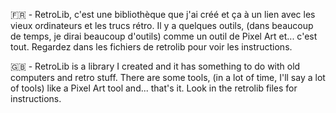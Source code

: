 🇫🇷 - RetroLib, c'est une bibliothèque que j'ai créé et ça à un lien avec les vieux ordinateurs et les trucs rétro. Il y a quelques outils, (dans beaucoup de temps, je dirai beaucoup d'outils) comme un outil de Pixel Art et... c'est tout. Regardez dans les fichiers de retrolib pour voir les instructions.

🇬🇧 - RetroLib is a library I created and it has something to do with old computers and retro stuff. There are some tools, (in a lot of time, I'll say a lot of tools) like a Pixel Art tool and... that's it. Look in the retrolib files for instructions.